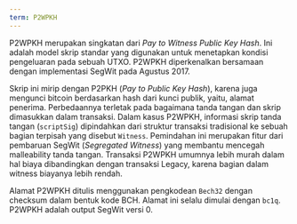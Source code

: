 ```yaml
---
term: P2WPKH
---
```


P2WPKH merupakan singkatan dari *Pay to Witness Public Key Hash*. Ini adalah model skrip standar yang digunakan untuk menetapkan kondisi pengeluaran pada sebuah UTXO. P2WPKH diperkenalkan bersamaan dengan implementasi SegWit pada Agustus 2017.

Skrip ini mirip dengan P2PKH (*Pay to Public Key Hash*), karena juga mengunci bitcoin berdasarkan hash dari kunci publik, yaitu, alamat penerima. Perbedaannya terletak pada bagaimana tanda tangan dan skrip dimasukkan dalam transaksi. Dalam kasus P2WPKH, informasi skrip tanda tangan (`scriptSig`) dipindahkan dari struktur transaksi tradisional ke sebuah bagian terpisah yang disebut `Witness`. Pemindahan ini merupakan fitur dari pembaruan SegWit (*Segregated Witness*) yang membantu mencegah malleability tanda tangan. Transaksi P2WPKH umumnya lebih murah dalam hal biaya dibandingkan dengan transaksi Legacy, karena bagian dalam witness biayanya lebih rendah.

Alamat P2WPKH ditulis menggunakan pengkodean `Bech32` dengan checksum dalam bentuk kode BCH. Alamat ini selalu dimulai dengan `bc1q`. P2WPKH adalah output SegWit versi 0.